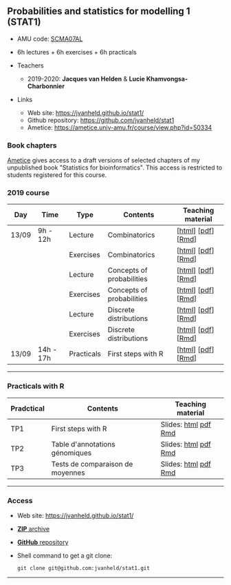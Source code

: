 ## Probabilities and statistics for modelling 1 (STAT1)

- AMU code: [SCMA07AL](https://formations.univ-amu.fr/ME5SBI-S53MA1Z1A-en.html)
- 6h lectures + 6h exercises + 6h practicals
- Teachers

    - 2019-2020: **Jacques van Helden** & **Lucie Khamvongsa-Charbonnier**
    
- Links

    - Web site: <https://jvanheld.github.io/stat1/>
    - Github repository: <https://github.com/jvanheld/stat1>
    - Ametice: <https://ametice.univ-amu.fr/course/view.php?id=50334>

### Book chapters

[Ametice](https://ametice.univ-amu.fr/course/view.php?id=50334) gives access to a draft versions of selected chapters of my unpublished book "Statistics for bioinformatics". This access is restricted to students registered for this course. 

### 2019 course

| Day | Time | Type | Contents | Teaching material | 
|-----------|-------------|----------|------------------------------|----------------|
| 13/09 | 9h - 12h | Lecture | Combinatorics |  [[html](slides/02_combinatorix_EN.html)] [[pdf](slides/02_combinatorix_EN.pdf)] [[Rmd](slides/02_combinatorix_EN.Rmd)] |
|  |  | Exercises | Combinatorics |  [[html](slides/02_combinatorix_exercices.html)] [[pdf](slides/02_combinatorix_exercices.pdf)] [[Rmd](slides/02_combinatorix_exercices.Rmd)] |
|  | | Lecture | Concepts of probabilities | [[html](slides/03_concepts_proba.html)] [[pdf](slides/03_concepts_proba.pdf)] [[Rmd](slides/03_concepts_proba.Rmd)] |
|  | | Exercises | Concepts of probabilities | [[html](slides/03_concepts_proba_exercices.html)] [[pdf](slides/03_concepts_proba_exercices.pdf)] [[Rmd](slides/03_concepts_proba_exercices.Rmd)] |
|  | | Lecture | Discrete distributions | [[html](slides/04_discrete_distributions_EN.html)] [[pdf](slides/04_discrete_distributions_EN.pdf)] [[Rmd](slides/04_discrete_distributions_EN.Rmd)] |
|  |  | Exercises | Discrete distributions | [[html](slides/04_discrete_distributions_EN_exercices.html)] [[pdf](slides/04_discrete_distributions_EN_exercices.pdf)] [[Rmd](slides/04_discrete_distributions_EN_exercices.Rmd)] |
| 13/09 | 14h - 17h | Practicals | First steps with R | [[html](practicals/01_intro_R/01_R-first-steps.html)] [[pdf](practicals/01_intro_R/01_R-first-steps.pdf)] [[Rmd](practicals/01_intro_R/01_R-first-steps.Rmd)] |

****************************************************************

### Practicals with R

| Pradctical | Contents | Teaching material | 
|------|---------------------------------|--------------------------|
| TP1 | First steps with R | Slides: [html](practicals/01_intro_R/01_R-first-steps.html) [pdf](practicals/01_intro_R/01_R-first-steps.pdf) [Rmd](practicals/01_intro_R/01_R-first-steps.Rmd) |
| TP2 | Table d'annotations génomiques | Slides: [html](practicals/02_yeast_annotations/02_yeast_annotations_EN.html) [pdf](practicals/02_yeast_annotations/02_yeast_annotations_EN.pdf) [Rmd](practicals/02_yeast_annotations/02_yeast_annotations_EN.Rmd) |
| TP3 | Tests de comparaison de moyennes | Slides: [html](practicals/03_test_comparaison_moyennes/03_test_comparaison_moyennes.html) [pdf](practicals/03_test_comparaison_moyennes/03_test_comparaison_moyennes.pdf) [Rmd](practicals/03_test_comparaison_moyennes/03_test_comparaison_moyennes.Rmd) |


****************************************************************
### Access

- Web site: <https://jvanheld.github.io/stat1/>
- [**ZIP** archive](https://github.com/jvanheld/stat1/zipball/master)
- [**GitHub** repository](https://github.com/jvanheld/stat1)
- Shell command to get a git clone: 

    `git clone git@github.com:jvanheld/stat1.git`


****************************************************************
